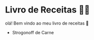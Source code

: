 # Livro de Receitas :woman_cook:

olá! Bem vindo ao meu livro de receitas :wave:



- Strogonoff de Carne
